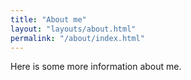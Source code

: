```yaml
---
title: "About me"
layout: "layouts/about.html"
permalink: "/about/index.html"
---
```


Here is some more information about me.
